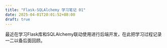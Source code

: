 ```yaml
---
title: "Flask-SQLAlchemy 学习笔记 01"
date: 2025-04-01T20:01:52+08:00
draft: true
---
```


最近在学习Flask库和SQLAlchemy联动使用进行后端开发，在此把学习过程记录一二以备后面回顾。

